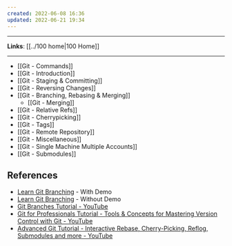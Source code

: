 ```yaml
---
created: 2022-06-08 16:36
updated: 2022-06-21 19:34
---
```

---
**Links**: [[../100 home|100 Home]]

---
- [[Git - Commands]]
- [[Git - Introduction]]
- [[Git - Staging & Committing]]
- [[Git - Reversing Changes]]
- [[Git - Branching, Rebasing & Merging]]
	- [[Git - Merging]]
- [[Git - Relative Refs]]
- [[Git - Cherrypicking]]
- [[Git - Tags]]
- [[Git - Remote Repository]]
- [[Git - Miscellaneous]]
- [[Git - Single Machine Multiple Accounts]]
- [[Git - Submodules]]

## References
- [Learn Git Branching](https://learngitbranching.js.org/) - With Demo
- [Learn Git Branching](https://learngitbranching.js.org/?NODEMO) - Without Demo
- [Git Branches Tutorial - YouTube](https://www.youtube.com/watch?v=e2IbNHi4uCI)
- [Git for Professionals Tutorial - Tools & Concepts for Mastering Version Control with Git - YouTube](https://www.youtube.com/watch?v=Uszj_k0DGsg)
- [Advanced Git Tutorial - Interactive Rebase, Cherry-Picking, Reflog, Submodules and more - YouTube](https://www.youtube.com/watch?v=qsTthZi23VE)